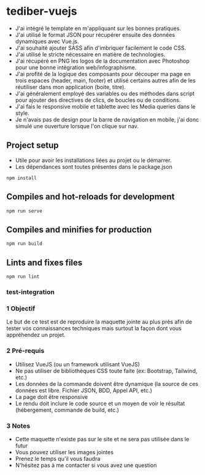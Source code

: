 # tediber-vuejs

- J'ai intégré le template en m'appliquant sur les bonnes pratiques.
- J'ai utilisé le format JSON pour récupérer ensuite des données dynamiques avec Vue.js.
- J'ai souhaité ajouter SASS afin d'imbriquer facilement le code CSS.
- J'ai utilisé le stricte nécessaire en matière de technologies.
- J'ai récupéré en PNG les logos de la documentation avec Photoshop pour une bonne intégration web/infographisme.
- J'ai profité de la logique des composants pour découper ma page en trois espaces (header, main, footer) et utilisé certains autres afin de les réutiliser dans mon application (boite, titre).
- J'ai généralement employé des variables ou des méthodes dans script pour ajouter des directives de clics, de boucles ou de conditions.
- J'ai fais le responsive mobile et tablette avec les Media queries dans le style.
- Je n'avais pas de design pour la barre de navigation en mobile, j'ai donc simulé une ouverture lorsque l'on clique sur nav.

## Project setup

- Utile pour avoir les installations liées au projet ou le démarrer.
- Les dépendances sont toutes présentes dans le package.json
```
npm install
```
## Compiles and hot-reloads for development
```
npm run serve
```
## Compiles and minifies for production
```
npm run build
```
## Lints and fixes files
```
npm run lint
```

### test-integration
### 1 Objectif

Le but de ce test est de reproduire la maquette jointe au plus près afin de tester vos connaissances techniques mais surtout la façon dont vous appréhendez un projet.

### 2 Pré-requis

- Utilisez VueJS (ou un framework utilisant VueJS)
- Ne pas utiliser de bibliothèques CSS toute faite (ex: Bootstrap, Tailwind, etc.)
- Les données de la commande doivent être dynamique (la source de ces données est libre. Fichier JSON, BDD, Appel API, etc.)
- La page doit être responsive
- Le rendu doit inclure le code source et un moyen de voir le résultat (hébergement, commande de build, etc.)

### 3 Notes

- Cette maquette n'existe pas sur le site et ne sera pas utilisée dans le futur
- Vous pouvez utiliser les images jointes
- Prenez le temps qu'il vous faudra
- N'hésitez pas à me contacter si vous avez une question
